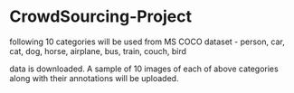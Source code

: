 # CrowdSourcing-Project

following 10 categories will be used from MS COCO dataset -
person, car, cat, dog, horse, airplane, bus, train, couch, bird

data is downloaded. A sample of 10 images of each of above categories along with their annotations will be uploaded.
